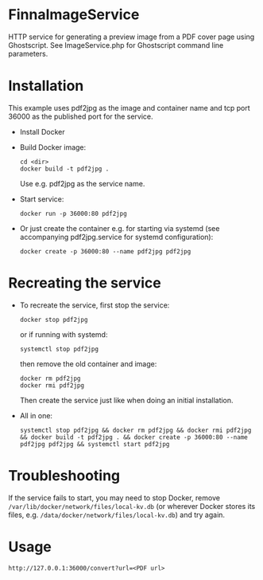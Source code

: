 # FinnaImageService

HTTP service for generating a preview image from a PDF cover page using Ghostscript.
See ImageService.php for Ghostscript command line parameters.

# Installation

This example uses pdf2jpg as the image and container name and tcp port 36000 as the published port for the service.

- Install Docker
- Build Docker image:

      cd <dir>
      docker build -t pdf2jpg .

  Use e.g. pdf2jpg as the service name.

- Start service:

      docker run -p 36000:80 pdf2jpg

- Or just create the container e.g. for starting via systemd (see accompanying pdf2jpg.service for systemd configuration):

      docker create -p 36000:80 --name pdf2jpg pdf2jpg

# Recreating the service

- To recreate the service, first stop the service:

      docker stop pdf2jpg

   or if running with systemd:

      systemctl stop pdf2jpg

   then remove the old container and image:

      docker rm pdf2jpg
      docker rmi pdf2jpg

  Then create the service just like when doing an initial installation.

- All in one:

      systemctl stop pdf2jpg && docker rm pdf2jpg && docker rmi pdf2jpg && docker build -t pdf2jpg . && docker create -p 36000:80 --name pdf2jpg pdf2jpg && systemctl start pdf2jpg

# Troubleshooting

If the service fails to start, you may need to stop Docker, remove `/var/lib/docker/network/files/local-kv.db` (or wherever Docker stores its files, e.g. `/data/docker/network/files/local-kv.db`) and try again.

# Usage

    http://127.0.0.1:36000/convert?url=<PDF url>
